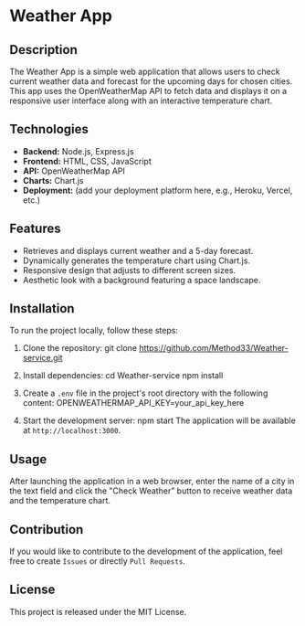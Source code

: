 # Weather App

## Description
The Weather App is a simple web application that allows users to check current weather data and forecast for the upcoming days for chosen cities. This app uses the OpenWeatherMap API to fetch data and displays it on a responsive user interface along with an interactive temperature chart.

## Technologies
- **Backend:** Node.js, Express.js
- **Frontend:** HTML, CSS, JavaScript
- **API:** OpenWeatherMap API
- **Charts:** Chart.js
- **Deployment:** (add your deployment platform here, e.g., Heroku, Vercel, etc.)

## Features
- Retrieves and displays current weather and a 5-day forecast.
- Dynamically generates the temperature chart using Chart.js.
- Responsive design that adjusts to different screen sizes.
- Aesthetic look with a background featuring a space landscape.

## Installation
To run the project locally, follow these steps:
1. Clone the repository:
git clone https://github.com/Method33/Weather-service.git

2. Install dependencies:
cd Weather-service
npm install

3. Create a `.env` file in the project's root directory with the following content:
OPENWEATHERMAP_API_KEY=your_api_key_here

4. Start the development server:
npm start
The application will be available at `http://localhost:3000`.

## Usage
After launching the application in a web browser, enter the name of a city in the text field and click the "Check Weather" button to receive weather data and the temperature chart.

## Contribution
If you would like to contribute to the development of the application, feel free to create `Issues` or directly `Pull Requests`.

## License
This project is released under the MIT License.
